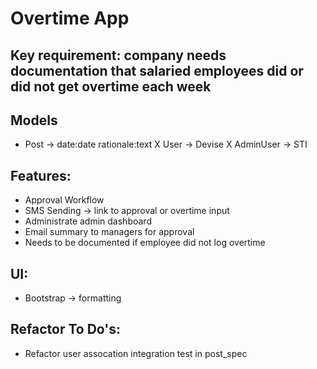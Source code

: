# Overtime App

## Key requirement: company needs documentation that salaried employees did or did not get overtime each week

## Models
- Post -> date:date rationale:text
X User -> Devise
X AdminUser -> STI

## Features:
- Approval Workflow
- SMS Sending -> link to approval or overtime input
- Administrate admin dashboard
- Email summary to managers for approval
- Needs to be documented if employee did not log overtime

## UI:
- Bootstrap -> formatting

## Refactor To Do's:
- Refactor user assocation integration test in post_spec